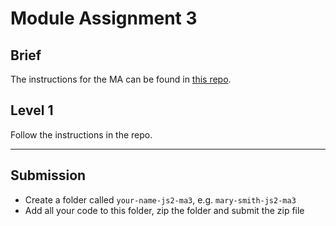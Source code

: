 # Module Assignment 3

## Brief

The instructions for the MA can be found in <a href="https://github.com/NoroffFEU/js2-ma3" target="_blank">this repo</a>.

## Level 1

Follow the instructions in the repo.

---

## Submission

-   Create a folder called `your-name-js2-ma3`, e.g. `mary-smith-js2-ma3`
-   Add all your code to this folder, zip the folder and submit the zip file
